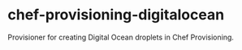 # chef-provisioning-digitalocean

Provisioner for creating Digital Ocean droplets in Chef Provisioning.
